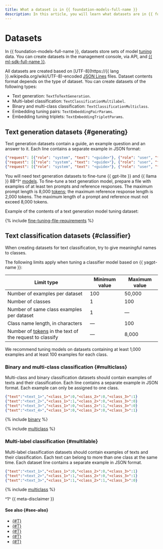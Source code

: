 ```yaml
---
title: What a dataset is in {{ foundation-models-full-name }}
description: In this article, you will learn what datasets are in {{ foundation-models-name }} and how they are used to fine-tune models.
---
```


# Datasets

In {{ foundation-models-full-name }}, datasets store sets of model [tuning](../tuning/index.md) data. You can create datasets in the management console, via API, and [{{ ml-sdk-full-name }}](../../sdk/index.md).

All datasets are created based on [UTF-8](https://{{ lang }}.wikipedia.org/wiki/UTF-8)-encoded [JSON Lines](https://jsonlines.org/) files. Dataset contents format depends on the type of dataset. You can create datasets of the following types:

* Text generation: `TextToTextGeneration`.
* Multi-label classification: `TextClassificationMultilabel`.
* Binary and multi-class classification: `TextClassificationMulticlass`.
* Embedding tuning pairs: `TextEmbeddingPairParams`.
* Embedding tuning triplets: `TextEmbeddingTripletParams`.

## Text generation datasets {#generating}

Text generation datasets contain a guide, an example question and an answer to it. Each line contains a separate example in JSON format:

```json
{"request": [{"role": "system", "text": "<guide>"}, {"role": "user", "text": "<Question>"}], "response": "<Answer>"}
{"request": [{"role": "system", "text": "<guide>"}, {"role": "user", "text": "<Question>"}], "response": "<Answer>"}
{"request": [{"role": "system", "text": "<guide>"}, {"role": "user", "text": "<Question>"}], "response": "<Answer>"}
```

You will need text generation datasets to fine-tune {{ gpt-lite }} and {{ llama }} 8B^1^ [models](../yandexgpt/models.md). To fine-tune a text generation model, prepare a file with examples of at least ten prompts and reference responses. The maximum prompt length is 8,000 [tokens](../yandexgpt/tokens.md); the maximum reference response length is 2,000 tokens. The maximum length of a prompt and reference must not exceed 8,000 tokens.

Example of the contents of a text generation model tuning dataset:

{% include [fine-tuning-file-requirements](../../../_includes/datasphere/fine-tuning-file-requirements.md) %}

## Text classification datasets {#classifier}

When creating datasets for text classification, try to give meaningful names to classes. 

The following limits apply when tuning a classifier model based on {{ yagpt-name }}:

| Limit type | Minimum value | Maximum value |
|---|---|---|
| Number of examples per dataset | 100 | 50,000 |
| Number of classes | 1 | 100 |
| Number of same class examples per dataset| 1 | — |
| Class name length, in characters | — | 100 |
| Number of [tokens](../yandexgpt/tokens.md) in the text of the request to classify | — | 8,000 |

We recommend tuning models on datasets containing at least 1,000 examples and at least 100 examples for each class.

### Binary and multi-class classification {#multiclass}

Multi-class and binary classification datasets should contain examples of texts and their classification. Each line contains a separate example in JSON format. Each example can only be assigned to one class.

```json
{"text":"<text_1>","<class_1>":0,"<class_2>":0,"<class_3>":1}
{"text":"<text_2>","<class_1>":1,"<class_2>":0,"<class_3>":0}
{"text":"<text_3>","<class_1>":0,"<class_2>":1,"<class_3>":0}
{"text":"<text_4>","<class_1>":0,"<class_2>":0,"<class_3>":1}
```

{% include [binary](../../../_includes/foundation-models/classifier/binary-example.md) %}

{% include [multiclass](../../../_includes/foundation-models/classifier/multiclass-example.md) %}

### Multi-label classification {#multilable}

Multi-label classification datasets should contain examples of texts and their classification. Each text can belong to more than one class at the same time. Each dataset line contains a separate example in JSON format.

```json
{"text":"<text_1>","<class_1>":0,"<class_2>":0,"<class_3>":1}
{"text":"<text_2>","<class_1>":1,"<class_2>":0,"<class_3>":1}
{"text":"<text_3>","<class_1>":1,"<class_2>":1,"<class_3>":0}
```

{% include [multiclass](../../../_includes/foundation-models/classifier/multilable-example.md) %}


^1^ {{ meta-disclaimer }}

#### See also {#see-also}

* [{#T}](../../operations/resources/create-dataset-gpt.md)
* [{#T}](../../operations/resources/create-dataset-classifier.md)
* [{#T}](../../operations/tuning/create.md)
* [{#T}](../../operations/tuning/tune-classifiers.md)
* [{#T}](../../tutorials/models-fine-tuning.md)